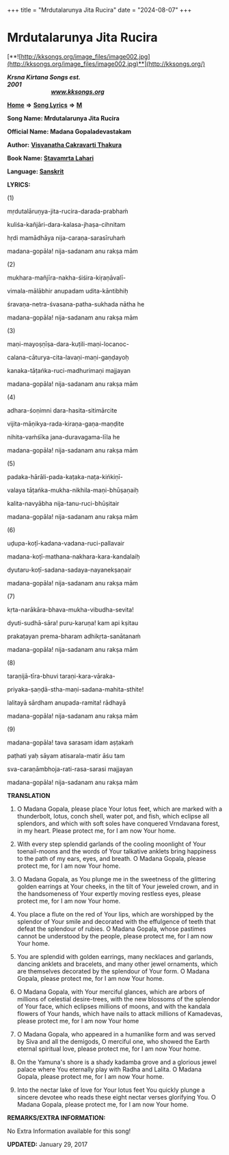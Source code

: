 +++
title = "Mrdutalarunya Jita Rucira"
date = "2024-08-07"
+++

# Mrdutalarunya Jita Rucira
[**![http://kksongs.org/image_files/image002.jpg](http://kksongs.org/image_files/image002.jpg)**](http://kksongs.org/)

**_Krsna Kirtana Songs est. 2001_**                                                                                                                                                 **_www.kksongs.org_**

**[Home](http://kksongs.org/)** **⇒** **[Song Lyrics](http://kksongs.org/lyrics.html)** **⇒** **[M](http://kksongs.org/songs/song_m.html)**

**Song Name: Mrdutalarunya Jita Rucira**

**Official Name: Madana Gopaladevastakam**

**Author:** [**Visvanatha Cakravarti Thakura**](http://kksongs.org/authors/list/vct.html)

**Book Name: [Stavamrta Lahari](http://kksongs.org/authors/literature/stavamrta_lahari.html)**

**Language: [Sanskrit](http://kksongs.org/language/list/sanskrit.html)**

**LYRICS:**

(1)

mṛdutalāruṇya-jita-rucira-darada-prabhaḿ

kuliśa-kañjāri-dara-kalasa-jhaṣa-cihnitam

hṛdi mamādhāya nija-caraṇa-sarasīruhaḿ

madana-gopāla! nija-sadanam anu rakṣa mām

(2)

mukhara-mañjīra-nakha-śiśira-kiṛaṇāvalī-

vimala-mālābhir anupadam udita-kāntibhiḥ

śravaṇa-netra-śvasana-patha-sukhada nātha he

madana-gopāla! nija-sadanam anu rakṣa mām

(3)

maṇi-mayoṣṇīṣa-dara-kuṭili-maṇi-locanoc-

calana-cāturya-cita-lavaṇi-maṇi-gaṇḍayoḥ

kanaka-tāṭańka-ruci-madhurimaṇi majjayan

madana-gopāla! nija-sadanam anu rakṣa mām

(4)

adhara-śoṇimni dara-hasita-sitimārcite

vijita-māṇikya-rada-kiraṇa-gaṇa-maṇḍite

nihita-vaḿśīka jana-duravagama-līla he

madana-gopāla! nija-sadanam anu rakṣa mām

(5)

padaka-hārāli-pada-kaṭaka-naṭa-kińkiṇī-

valaya tāṭańka-mukha-nikhila-maṇi-bhūṣaṇaiḥ

kalita-navyābha nija-tanu-ruci-bhūṣitair

madana-gopāla! nija-sadanam anu rakṣa mām

(6)

uḍupa-koṭī-kadana-vadana-ruci-pallavair

madana-koṭī-mathana-nakhara-kara-kandalaiḥ

dyutaru-koṭī-sadana-sadaya-nayanekṣaṇair

madana-gopāla! nija-sadanam anu rakṣa mām

(7)

kṛta-narākāra-bhava-mukha-vibudha-sevita!

dyuti-sudhā-sāra! puru-karuṇa! kam api kṣitau

prakaṭayan prema-bharam adhikṛta-sanātanaḿ

madana-gopāla! nija-sadanam anu rakṣa mām

(8)

taraṇijā-tīra-bhuvi taraṇi-kara-vāraka-

priyaka-ṣaṇḍā-stha-maṇi-sadana-mahita-sthite!

lalitayā sārdham anupada-ramita! rādhayā

madana-gopāla! nija-sadanam anu rakṣa mām

(9)

madana-gopāla! tava sarasam idam aṣṭakaḿ

paṭhati yaḥ sāyam atisarala-matir āśu tam

sva-caraṇāmbhoja-rati-rasa-sarasi majjayan

madana-gopāla! nija-sadanam anu rakṣa mām

**TRANSLATION**

1) O Madana Gopala, please place Your lotus feet, which are marked with a thunderbolt, lotus, conch shell, water pot, and fish, which eclipse all splendors, and which with soft soles have conquered Vrndavana forest, in my heart. Please protect me, for I am now Your home.

2) With every step splendid garlands of the cooling moonlight of Your toenail-moons and the words of Your talkative anklets bring happiness to the path of my ears, eyes, and breath. O Madana Gopala, please protect me, for I am now Your home.

3) O Madana Gopala, as You plunge me in the sweetness of the glittering golden earrings at Your cheeks, in the tilt of Your jeweled crown, and in the handsomeness of Your expertly moving restless eyes, please protect me, for I am now Your home.

4) You place a flute on the red of Your lips, which are worshipped by the splendor of Your smile and decorated with the effulgence of teeth that defeat the splendour of rubies. O Madana Gopala, whose pastimes cannot be understood by the people, please protect me, for I am now Your home.

5) You are splendid with golden earrings, many necklaces and garlands, dancing anklets and bracelets, and many other jewel ornaments, which are themselves decorated by the splendour of Your form. O Madana Gopala, please protect me, for I am now Your home.

6) O Madana Gopala, with Your merciful glances, which are arbors of millions of celestial desire-trees, with the new blossoms of the splendor of Your face, which eclipses millions of moons, and with the kandala flowers of Your hands, which have nails to attack millions of Kamadevas, please protect me, for I am now Your home

7) O Madana Gopala, who appeared in a humanlike form and was served by Siva and all the demigods, O merciful one, who showed the Earth eternal spiritual love, please protect me, for I am now Your home.

8) On the Yamuna's shore is a shady kadamba grove and a glorious jewel palace where You eternally play with Radha and Lalita. O Madana Gopala, please protect me, for I am now Your home.

9) Into the nectar lake of love for Your lotus feet You quickly plunge a sincere devotee who reads these eight nectar verses glorifying You. O Madana Gopala, please protect me, for I am now Your home.

**REMARKS/EXTRA INFORMATION:**

No Extra Information available for this song!

**UPDATED:** January 29, 2017